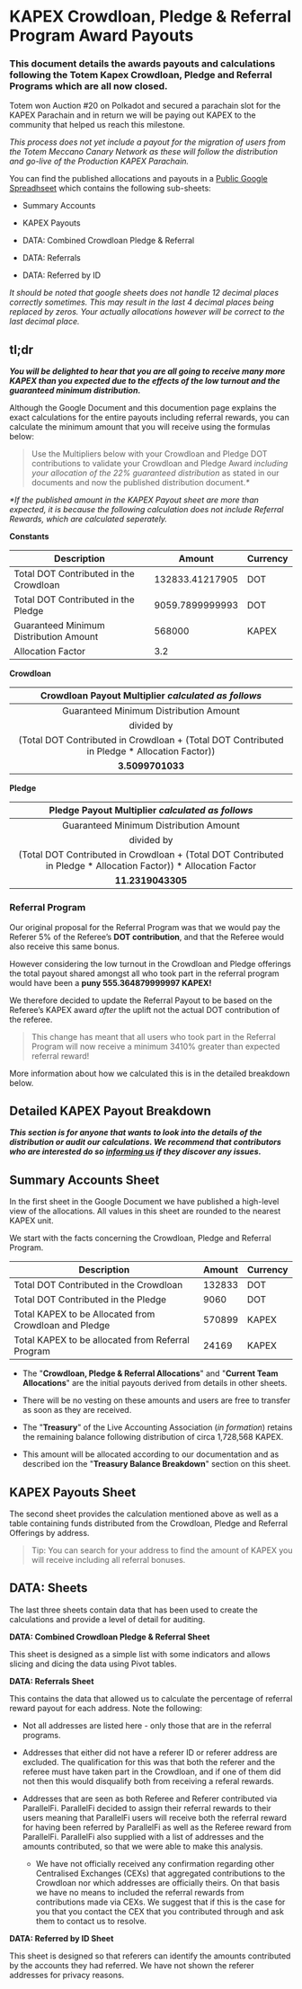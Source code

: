 # KAPEX Crowdloan, Pledge & Referral Program Award Payouts

### This document details the awards payouts and calculations following the Totem Kapex Crowdloan, Pledge and Referral Programs which are all now closed.

Totem won Auction #20 on Polkadot and secured a parachain slot for the KAPEX Parachain and in return we will be paying out KAPEX to the community that helped us reach this milestone.

_This process does not yet include a payout for the migration of users from the Totem Meccano Canary Network as these will follow the distribution and go-live of the Production KAPEX Parachain._

You can find the published allocations and payouts in a [Public Google Spreadhseet](https://docs.google.com/spreadsheets/d/13asCuALay7faQl7HZBhaiQDEZVGA-LUIHz-STlsjSYw/edit?usp=sharing) which contains the following sub-sheets:

* Summary Accounts

* KAPEX Payouts

* DATA: Combined Crowdloan Pledge & Referral

* DATA: Referrals

* DATA: Referred by ID

_It should be noted that google sheets does not handle 12 decimal places correctly sometimes. This may result in the last 4 decimal places being replaced by zeros. Your actually allocations however will be correct to the last decimal place._

## tl;dr

**_You will be delighted to hear that you are all going to receive many more KAPEX than you expected due to the effects of the low turnout and the guaranteed minimum distribution._**

Although the Google Document and this documention page explains the exact calculations for the entire payouts including referral rewards, you can calculate the minimum amount that you will receive using the formulas below:

> Use the Multipliers below with your Crowdloan and Pledge DOT contributions to validate your Crowdloan and Pledge Award _including your allocation of the 22% guaranteed distribution_ as stated in our documents and now the published distribution document._*_

_*If the published amount in the KAPEX Payout sheet are more than expected, it is because the following calculation does not include Referral Rewards, which are calculated seperately._

**Constants**

| Description | Amount | Currency |
|---|---|---|
|Total DOT Contributed in the Crowdloan	|132833.41217905|DOT  |
|Total DOT Contributed in the Pledge	|9059.7899999993|DOT  |
|Guaranteed Minimum Distribution Amount	|568000         |KAPEX|
|Allocation Factor	                    |3.2            |     |	

**Crowdloan**

|Crowdloan Payout Multiplier _calculated as follows_|
|:-:|
|Guaranteed Minimum Distribution Amount|
| divided by|
|(Total DOT Contributed in Crowdloan + (Total DOT Contributed in Pledge * Allocation Factor))|
|**3.5099701033**|

**Pledge**

|Pledge Payout Multiplier _calculated as follows_|
|:-:|
|Guaranteed Minimum Distribution Amount|
| divided by|
|(Total DOT Contributed in Crowdloan + (Total DOT Contributed in Pledge * Allocation Factor)) * Allocation Factor|
|**11.2319043305**|

### Referral Program

Our original proposal for the Referral Program was that we would pay the Referer 5% of the Referee’s **DOT contribution**, and that the Referee would also receive this same bonus.

However considering the low turnout in the Crowdloan and Pledge offerings the total payout shared amongst all who took part in the referral program would have been a **puny 555.364879999997 KAPEX!**

We therefore decided to update the Referral Payout to be based on the Referee’s KAPEX award _after_ the uplift not the actual DOT contribution of the referee. 

> This change has meant that all users who took part in the Referral Program will now receive a minimum 3410% greater than expected referral reward!

More information about how we calculated this is in the detailed breakdown below.

## Detailed KAPEX Payout Breakdown

**_This section is for anyone that wants to look into the details of the distribution or audit our calculations. We recommend that contributors who are interested do so [informing us](mailto:support@totemaccounting.com) if they discover any issues._**

## Summary Accounts Sheet

In the first sheet in the Google Document we have published a high-level view of the allocations. All values in this sheet are rounded to the nearest KAPEX unit.

We start with the facts concerning the Crowdloan, Pledge and Referral Program.

|Description | Amount | Currency |
|---|---|---|
|Total DOT Contributed in the Crowdloan	    |132833	|DOT|
|Total DOT Contributed in the Pledge	    |9060	|DOT|
|Total KAPEX to be Allocated from Crowdloan and Pledge	|570899	|KAPEX|
|Total KAPEX to be allocated from Referral Program	|24169	|KAPEX|

* The "**Crowdloan, Pledge & Referral Allocations**" and "**Current Team Allocations**" are the initial payouts derived from details in other sheets. 

* There will be no vesting on these amounts and users are free to transfer as soon as they are received.

* The "**Treasury**" of the Live Accounting Association (_in formation_) retains the remaining balance following distribution of circa 1,728,568 KAPEX.

* This amount will be allocated according to our documentation and as described ion the "**Treasury Balance Breakdown**" section on this sheet.

## KAPEX Payouts Sheet

The second sheet provides the calculation mentioned above as well as a table containing funds distributed from the Crowdloan, Pledge and Referral Offerings by address.

> Tip: You can search for your address to find the amount of KAPEX you will receive including all referral bonuses.

## DATA: Sheets

The last three sheets contain data that has been used to create the calculations and provide a level of detail for auditing.

**DATA: Combined Crowdloan Pledge & Referral Sheet**

This sheet is designed as a simple list with some indicators and allows slicing and dicing the data using Pivot tables.

**DATA: Referrals Sheet**

This contains the data that allowed us to calculate the percentage of referral reward payout for each address. Note the following:

* Not all addresses are listed here - only those that are in the referral programs.

* Addresses that either did not have a referer ID or referer address are excluded. The qualification for this was that both the referer and the referee must have taken part in the Crowdloan, and if one of them did not then this would disqualify both from receiving a referal rewards.

* Addresses that are seen as both Referee and Referer contributed via ParallelFi. ParallelFi decided to assign their referral rewards to their users meaning that ParallelFi users will receive both the referral reward for having been referred by ParallelFi as well as the Referee reward from ParallelFi. ParallelFi also supplied with a list of addresses and the amounts contributed, so that we were able to make this analysis.

    * We have not officially received any confirmation regarding other Centralised Exchanges (CEXs) that aggregated contributions to the Crowdloan nor which addresses are officially theirs. On that basis we have no means to included the referral rewards from contributions made via CEXs. We suggest that if this is the case for you that you contact the CEX that you contributed through and ask them to contact us to resolve.

**DATA: Referred by ID Sheet**

This sheet is designed so that referers can identify the amounts contributed by the accounts they had referred. We have not shown the referer addresses for privacy reasons.